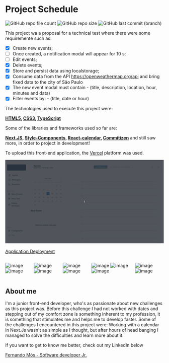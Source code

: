 # Project Schedule
<p style="display: block;">

  ![GitHub repo file count](https://img.shields.io/github/directory-file-count/FernandoMos92/faster-test?style=flat-square)
  ![GitHub repo size](https://img.shields.io/github/repo-size/FernandoMos92/faster-test)
  ![GitHub last commit (branch)](https://img.shields.io/github/last-commit/FernandoMos92/faster-test/main)
</p>
<p>
This project wa a proposal for a technical test where there were some requiremente such as:</p>

- [x] Create new events;
- [ ] Once created, a notification modal will appear for 10 s;
- [ ] Edit events;
- [x] Delete events;
- [x] Store and persist data using localstorage;
- [x] Consume data from the API https://openweathermap.org/api and bring fixed data to the city of São Paulo
- [x] The new event modal must contain - (title, description, location, hour, minutes and data)
- [x] Filter events by: - (title, date or hour)

<p>
  The technologies used to execute this project were:

  <strong>[HTML5](https://developer.mozilla.org/pt-BR/docs/Web/HTML), [CSS3](https://developer.mozilla.org/pt-BR/docs/Web/CSS), [TypeScript](https://www.typescriptlang.org/docs/handbook/typescript-in-5-minutes.html)</strong>

  Some of the libraries and frameworks used so far are:

  <strong>[Next.JS](https://nextjs.org/), [Style-Components](https://styled-components.com/), [React-calendar](https://github.com/natscale/react-calendar), [Commitizen](https://github.com/commitizen/cz-cli)</strong> and still saw more, in order to project in development!
</p>

To upload this front-end application, the [Vercel](https://vercel.com/dashboard) platform was used.

<p style="align=center">
  <img src="./public/images/Peek 18-08-2022 18-44.gif" />
</p>

[Application Deployment](https://faster-test.vercel.app)

<div style="display: flex; justify-content: space-between">

  ![image](https://img.shields.io/badge/prettier-1A2C34?style=for-the-badge&logo=prettier&logoColor=F7BA3E)
  ![image](https://img.shields.io/badge/Markdown-000000?style=for-the-badge&logo=markdown&logoColor=white)
  
  ![image](https://img.shields.io/badge/Yarn-2C8EBB?style=for-the-badge&logo=yarn&logoColor=white)
  ![image](https://img.shields.io/badge/eslint-3A33D1?style=for-the-badge&logo=eslint&logoColor=white)

  ![image](https://img.shields.io/badge/Vercel-000000?style=for-the-badge&logo=vercel&logoColor=white)
  ![image](https://img.shields.io/badge/GitHub-100000?style=for-the-badge&logo=github&logoColor=white)


  ![image](https://img.shields.io/badge/next.js-000000?style=for-the-badge&logo=nextdotjs&logoColor=white)
  ![image](https://img.shields.io/badge/TypeScript-007ACC?style=for-the-badge&logo=typescript&logoColor=white)
  ![image](https://img.shields.io/badge/styled--components-DB7093?style=for-the-badge&logo=styled-components&logoColor=white)
  </br>

  
  ![image](https://img.shields.io/badge/HTML5-E34F26?style=for-the-badge&logo=html5&logoColor=white)
  ![image](https://img.shields.io/badge/CSS3-1572B6?style=for-the-badge&logo=css3&logoColor=white)
</div>

## About me

<p>
  I'm a junior front-end developer, who's as passionate about new challenges as this project was.
  Before this challenge I had not worked with dates and stepping out of my comfort zone is something inherent to my profession, it is something that stimulates me and helps me to develop faster.
  Some of the challenges I encountered in this project were:
  Working with a calendar in Next.Js wasn't as simple as I thought, but after hours of head banging I managed to solve the difficulties and learn more about it.

  If you want to get to know me better, check out my LinkedIn below
</p>

[Fernando Mós - Software developer Jr.](https://www.linkedin.com/in/fernando-mos/)
